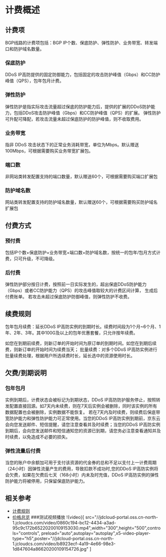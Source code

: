 # 计费概述

## 计费项
BGP线路的计费项包括：BGP IP个数、保底防护、弹性防护、业务带宽、转发端口和防护域名数量。

### 保底防护
DDoS IP高防提供的固定防御能力，包括固定的攻击防护峰值（Gbps）和CC防护峰值（QPS），包年包月计费。

### 弹性防护
弹性防护是指实际攻击流量超过保底的防护能力后，提供的扩展的DDoS防护能力，包括DDoS攻击防护峰值（Gbps）和CC防护峰值（QPS）的扩展。
弹性防护可升配可降配，若攻击流量未超过保底防护的防护峰值，则不收取费用。

### 业务带宽
指非 DDoS 攻击状态下的正常业务消耗带宽，单位为Mbps。默认赠送100Mbps，可根据需要购买业务带宽扩展包。

### 端口数
非网站类转发配置支持的端口数量，默认赠送60个，可根据需要购买端口扩展包

### 防护域名数
网站类转发配置支持的防护域名数量，默认赠送60个，可根据需要购买防护域名扩展包

## 付费方式
### 预付费
包括IP个数+保底防护+业务带宽+端口数+防护域名数，按统一的包年/包月方式计费，只可升级，不可降级。
### 后付费
弹性防护部分按日计费，按照前一日实际发生的，超出保底DDoS防护能力（Gbps）或者CC防护能力（QPS）的攻击峰值取较大的计费区间计算，
生成后付费账单。
若攻击未超过保底防护防御峰值，则弹性防护不收费。


## 续费规则
包年包月续费：延长DDoS IP高防实例的到期时长。续费时间段为1个月~6个月、1年、2年、3年。其中100G及以上的包年优惠套餐，只允许按年续费。

如您在到期前续费，则新订单的开始时间为原订单的到期时间。如您在到期后续费，则新订单的开始时间为续费当天；
批量续费：对多个DDoS IP高防实例进行批量续费处理，根据用户所选续费时长，延长选中的资源使用时长。


## 欠费/到期说明
### 包年包月
实例到期后，计费状态会被标记为到期状态，DDoS IP高防防护服务停止，按照转发配置直接回源。如7天内未续费，则在7天后实例会被删除，同时该实例的所有数据配置也会被删除，实例数据不能恢复。
若在7天内及时续费，则续费后保底带宽防护能力和弹性防护能力可正常使用。当您的DDoS IP高防实例到期前，京东云会向您发送邮件、短信提醒，请您注意查看并及时续费；当您的DDoS IP高防实例到期后，会向您发送邮件和短信通知您的资源已到期，请您务必注意查看通知并及时续费，以免造成不必要的损失。

### 弹性流量后付费
当您的账户中余额加可用于支付该资源的代金券的总和不足以支付上一计费周期（24小时）因弹性流量产生的费用，导致扣款不成功时,您的DDoS IP高防实例将会欠费，如果在欠费后七天（168小时）内未及时充值，DDoS IP高防实例的弹性防护能力将被停用，只保留保底防护能力。


## 相关参考

- [计费规则](Billing-Rules.md)
- [价格总览](Price-Overview.md)
###测试视频播放
!{video}[ src="//jdcloud-portal.oss.cn-north-1.jcloudcs.com/video/0860c194-bc12-4434-a3ad-95c9c172b65220200109153030.mp4",width="300",height="500",controls="controls", preload="auto",autoplay="autoplay",x5-video-player-type="h5",poster="//jdcloud-portal.oss.cn-north-1.jcloudcs.com/video/b8923ecf-4a19-4e66-98e3-1d847604a86620200109154726.jpg" ]
